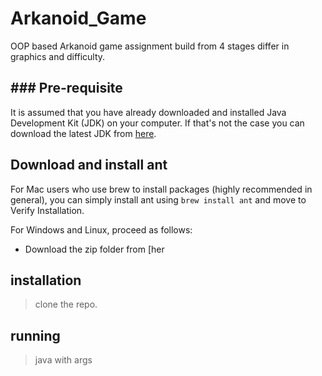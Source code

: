 # Arkanoid_Game
OOP based Arkanoid game assignment build from 4 stages differ in graphics and difficulty.
## ### Pre-requisite
It is assumed that you have already downloaded and installed Java Development Kit (JDK) on your computer.
If that's not the case you can download the latest JDK from [here](https://www.oracle.com/java/technologies/downloads/#jdk20-windows).
## Download and install ant
For Mac users who use brew to install packages (highly recommended in general), you can simply install ant using  `brew install ant`  and move to Verify Installation.

For Windows and Linux, proceed as follows:

- Download the zip folder from [her
## installation
>clone the repo.
## running
>java with args


<!--stackedit_data:
eyJoaXN0b3J5IjpbLTEzNDI0Mjc3NzMsOTQ3MTQzMjI3LC0xMz
Y1Njc3NTczXX0=
-->